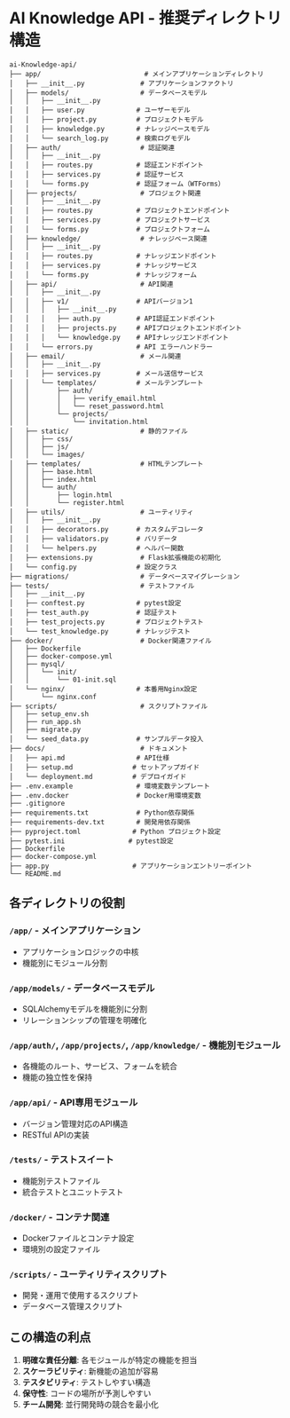 # AI Knowledge API - 推奨ディレクトリ構造

```
ai-Knowledge-api/
├── app/                          # メインアプリケーションディレクトリ
│   ├── __init__.py              # アプリケーションファクトリ
│   ├── models/                  # データベースモデル
│   │   ├── __init__.py
│   │   ├── user.py             # ユーザーモデル
│   │   ├── project.py          # プロジェクトモデル
│   │   ├── knowledge.py        # ナレッジベースモデル
│   │   └── search_log.py       # 検索ログモデル
│   ├── auth/                    # 認証関連
│   │   ├── __init__.py
│   │   ├── routes.py           # 認証エンドポイント
│   │   ├── services.py         # 認証サービス
│   │   └── forms.py            # 認証フォーム（WTForms）
│   ├── projects/                # プロジェクト関連
│   │   ├── __init__.py
│   │   ├── routes.py           # プロジェクトエンドポイント
│   │   ├── services.py         # プロジェクトサービス
│   │   └── forms.py            # プロジェクトフォーム
│   ├── knowledge/               # ナレッジベース関連
│   │   ├── __init__.py
│   │   ├── routes.py           # ナレッジエンドポイント
│   │   ├── services.py         # ナレッジサービス
│   │   └── forms.py            # ナレッジフォーム
│   ├── api/                     # API関連
│   │   ├── __init__.py
│   │   ├── v1/                 # APIバージョン1
│   │   │   ├── __init__.py
│   │   │   ├── auth.py         # API認証エンドポイント
│   │   │   ├── projects.py     # APIプロジェクトエンドポイント
│   │   │   └── knowledge.py    # APIナレッジエンドポイント
│   │   └── errors.py           # API エラーハンドラー
│   ├── email/                   # メール関連
│   │   ├── __init__.py
│   │   ├── services.py         # メール送信サービス
│   │   └── templates/          # メールテンプレート
│   │       ├── auth/
│   │       │   ├── verify_email.html
│   │       │   └── reset_password.html
│   │       └── projects/
│   │           └── invitation.html
│   ├── static/                  # 静的ファイル
│   │   ├── css/
│   │   ├── js/
│   │   └── images/
│   ├── templates/               # HTMLテンプレート
│   │   ├── base.html
│   │   ├── index.html
│   │   └── auth/
│   │       ├── login.html
│   │       └── register.html
│   ├── utils/                   # ユーティリティ
│   │   ├── __init__.py
│   │   ├── decorators.py       # カスタムデコレータ
│   │   ├── validators.py       # バリデータ
│   │   └── helpers.py          # ヘルパー関数
│   ├── extensions.py            # Flask拡張機能の初期化
│   └── config.py               # 設定クラス
├── migrations/                  # データベースマイグレーション
├── tests/                       # テストファイル
│   ├── __init__.py
│   ├── conftest.py             # pytest設定
│   ├── test_auth.py            # 認証テスト
│   ├── test_projects.py        # プロジェクトテスト
│   └── test_knowledge.py       # ナレッジテスト
├── docker/                      # Docker関連ファイル
│   ├── Dockerfile
│   ├── docker-compose.yml
│   ├── mysql/
│   │   └── init/
│   │       └── 01-init.sql
│   └── nginx/                  # 本番用Nginx設定
│       └── nginx.conf
├── scripts/                     # スクリプトファイル
│   ├── setup_env.sh
│   ├── run_app.sh
│   ├── migrate.py
│   └── seed_data.py            # サンプルデータ投入
├── docs/                        # ドキュメント
│   ├── api.md                  # API仕様
│   ├── setup.md               # セットアップガイド
│   └── deployment.md          # デプロイガイド
├── .env.example                # 環境変数テンプレート
├── .env.docker                 # Docker用環境変数
├── .gitignore
├── requirements.txt            # Python依存関係
├── requirements-dev.txt        # 開発用依存関係
├── pyproject.toml             # Python プロジェクト設定
├── pytest.ini                # pytest設定
├── Dockerfile
├── docker-compose.yml
├── app.py                     # アプリケーションエントリーポイント
└── README.md
```

## 各ディレクトリの役割

### `/app/` - メインアプリケーション
- アプリケーションロジックの中核
- 機能別にモジュール分割

### `/app/models/` - データベースモデル
- SQLAlchemyモデルを機能別に分割
- リレーションシップの管理を明確化

### `/app/auth/`, `/app/projects/`, `/app/knowledge/` - 機能別モジュール
- 各機能のルート、サービス、フォームを統合
- 機能の独立性を保持

### `/app/api/` - API専用モジュール
- バージョン管理対応のAPI構造
- RESTful APIの実装

### `/tests/` - テストスイート
- 機能別テストファイル
- 統合テストとユニットテスト

### `/docker/` - コンテナ関連
- Dockerファイルとコンテナ設定
- 環境別の設定ファイル

### `/scripts/` - ユーティリティスクリプト
- 開発・運用で使用するスクリプト
- データベース管理スクリプト

## この構造の利点

1. **明確な責任分離**: 各モジュールが特定の機能を担当
2. **スケーラビリティ**: 新機能の追加が容易
3. **テスタビリティ**: テストしやすい構造
4. **保守性**: コードの場所が予測しやすい
5. **チーム開発**: 並行開発時の競合を最小化
